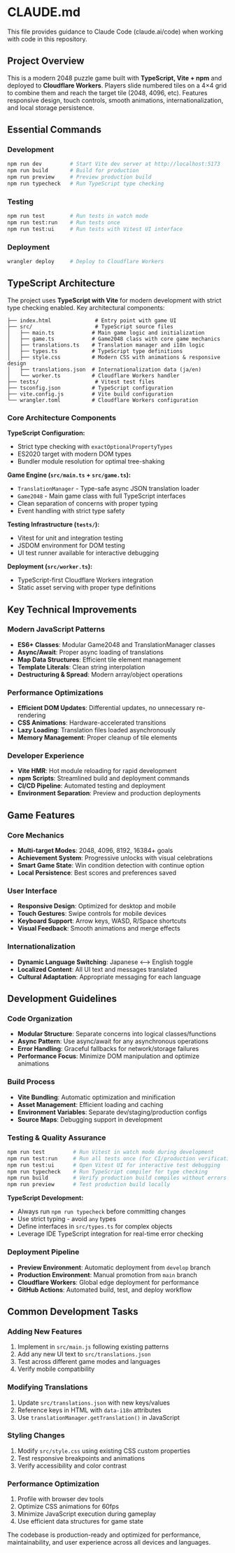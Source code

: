 # CLAUDE.md

This file provides guidance to Claude Code (claude.ai/code) when working with code in this repository.

## Project Overview

This is a modern 2048 puzzle game built with **TypeScript, Vite + npm** and deployed to **Cloudflare Workers**. Players slide numbered tiles on a 4×4 grid to combine them and reach the target tile (2048, 4096, etc). Features responsive design, touch controls, smooth animations, internationalization, and local storage persistence.

## Essential Commands

### Development
```bash
npm run dev         # Start Vite dev server at http://localhost:5173
npm run build       # Build for production 
npm run preview     # Preview production build
npm run typecheck   # Run TypeScript type checking
```

### Testing
```bash
npm run test        # Run tests in watch mode
npm run test:run    # Run tests once
npm run test:ui     # Run tests with Vitest UI interface
```

### Deployment
```bash
wrangler deploy     # Deploy to Cloudflare Workers
```

## TypeScript Architecture

The project uses **TypeScript with Vite** for modern development with strict type checking enabled. Key architectural components:

```
├── index.html              # Entry point with game UI
├── src/                    # TypeScript source files
│   ├── main.ts            # Main game logic and initialization
│   ├── game.ts            # Game2048 class with core game mechanics
│   ├── translations.ts    # Translation manager and i18n logic
│   ├── types.ts           # TypeScript type definitions
│   ├── style.css          # Modern CSS with animations & responsive design
│   ├── translations.json  # Internationalization data (ja/en)
│   └── worker.ts          # Cloudflare Workers handler
├── tests/                  # Vitest test files
├── tsconfig.json          # TypeScript configuration
├── vite.config.js         # Vite build configuration  
└── wrangler.toml          # Cloudflare Workers configuration
```

### Core Architecture Components

**TypeScript Configuration:**
- Strict type checking with `exactOptionalPropertyTypes`
- ES2020 target with modern DOM types
- Bundler module resolution for optimal tree-shaking

**Game Engine (`src/main.ts` + `src/game.ts`):**
- `TranslationManager` - Type-safe async JSON translation loader
- `Game2048` - Main game class with full TypeScript interfaces
- Clean separation of concerns with proper typing
- Event handling with strict type safety

**Testing Infrastructure (`tests/`):**
- Vitest for unit and integration testing
- JSDOM environment for DOM testing
- UI test runner available for interactive debugging

**Deployment (`src/worker.ts`):**
- TypeScript-first Cloudflare Workers integration
- Static asset serving with proper type definitions

## Key Technical Improvements

### Modern JavaScript Patterns
- **ES6+ Classes**: Modular Game2048 and TranslationManager classes
- **Async/Await**: Proper async loading of translations
- **Map Data Structures**: Efficient tile element management
- **Template Literals**: Clean string interpolation
- **Destructuring & Spread**: Modern array/object operations

### Performance Optimizations
- **Efficient DOM Updates**: Differential updates, no unnecessary re-rendering
- **CSS Animations**: Hardware-accelerated transitions
- **Lazy Loading**: Translation files loaded asynchronously
- **Memory Management**: Proper cleanup of tile elements

### Developer Experience
- **Vite HMR**: Hot module reloading for rapid development
- **npm Scripts**: Streamlined build and deployment commands
- **CI/CD Pipeline**: Automated testing and deployment
- **Environment Separation**: Preview and production deployments

## Game Features

### Core Mechanics
- **Multi-target Modes**: 2048, 4096, 8192, 16384+ goals
- **Achievement System**: Progressive unlocks with visual celebrations
- **Smart Game State**: Win condition detection with continue option
- **Local Persistence**: Best scores and preferences saved

### User Interface
- **Responsive Design**: Optimized for desktop and mobile
- **Touch Gestures**: Swipe controls for mobile devices
- **Keyboard Support**: Arrow keys, WASD, R/Space shortcuts
- **Visual Feedback**: Smooth animations and merge effects

### Internationalization
- **Dynamic Language Switching**: Japanese ⟷ English toggle
- **Localized Content**: All UI text and messages translated
- **Cultural Adaptation**: Appropriate messaging for each language

## Development Guidelines

### Code Organization
- **Modular Structure**: Separate concerns into logical classes/functions  
- **Async Pattern**: Use async/await for any asynchronous operations
- **Error Handling**: Graceful fallbacks for network/storage failures
- **Performance Focus**: Minimize DOM manipulation and optimize animations

### Build Process
- **Vite Bundling**: Automatic optimization and minification
- **Asset Management**: Efficient loading and caching
- **Environment Variables**: Separate dev/staging/production configs
- **Source Maps**: Debugging support in development

### Testing & Quality Assurance
```bash
npm run test         # Run Vitest in watch mode during development
npm run test:run     # Run all tests once (for CI/production verification)
npm run test:ui      # Open Vitest UI for interactive test debugging
npm run typecheck    # Run TypeScript compiler for type checking
npm run build        # Verify production build compiles without errors
npm run preview      # Test production build locally
```

**TypeScript Development:**
- Always run `npm run typecheck` before committing changes
- Use strict typing - avoid `any` types
- Define interfaces in `src/types.ts` for complex objects
- Leverage IDE TypeScript integration for real-time error checking

### Deployment Pipeline
- **Preview Environment**: Automatic deployment from `develop` branch
- **Production Environment**: Manual promotion from `main` branch  
- **Cloudflare Workers**: Global edge deployment for performance
- **GitHub Actions**: Automated build, test, and deploy workflow

## Common Development Tasks

### Adding New Features
1. Implement in `src/main.js` following existing patterns
2. Add any new UI text to `src/translations.json`
3. Test across different game modes and languages
4. Verify mobile compatibility

### Modifying Translations
1. Update `src/translations.json` with new keys/values
2. Reference keys in HTML with `data-i18n` attributes
3. Use `translationManager.getTranslation()` in JavaScript

### Styling Changes  
1. Modify `src/style.css` using existing CSS custom properties
2. Test responsive breakpoints and animations
3. Verify accessibility and color contrast

### Performance Optimization
1. Profile with browser dev tools
2. Optimize CSS animations for 60fps
3. Minimize JavaScript execution during gameplay
4. Use efficient data structures for game state

The codebase is production-ready and optimized for performance, maintainability, and user experience across all devices and languages.